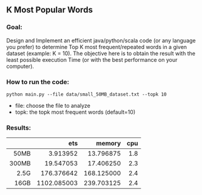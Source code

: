 ## K Most Popular Words
### Goal:
Design and Implement an efficient java/python/scala code (or any language you prefer) to determine Top K most frequent/repeated words in a given dataset (example: K = 10). The objective here is to obtain the result with the least possible execution Time (or with the best performance on your computer).

### How to run the code:
```
python main.py --file data/small_50MB_dataset.txt --topk 10
```
- file: choose the file to analyze
- topk: the topk most frequent words (default=10)

### Results:

|       |         ets |     memory | cpu |
|------:|------------:|-----------:|----:|
|  50MB |    3.913952 |  13.796875 | 1.8 |
| 300MB |   19.547053 |  17.406250 | 2.3 |
|  2.5G |  176.376642 | 168.125000 | 2.4 |
|  16GB | 1102.085003 | 239.703125 | 2.4 |